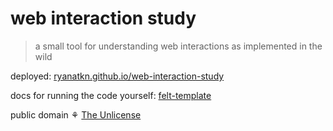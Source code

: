 # web interaction study

> a small tool for understanding web interactions as implemented in the wild

deployed:
[ryanatkn.github.io/web-interaction-study](https://ryanatkn.github.io/web-interaction-study/)

docs for running the code yourself:
[felt-template](https://github.com/feltjs/felt-template)

public domain ⚘ [The Unlicense](license)

